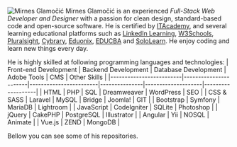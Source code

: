 ![Mirnes Glamočić]([https://scontent-vie1-1.xx.fbcdn.net/v/t1.6435-9/32395244_1337279966416045_4952741236734689280_n.jpg?_nc_cat=102&ccb=1-7&_nc_sid=e3f864&_nc_ohc=QPgcgNU47sIAX9mkKqI&_nc_ht=scontent-vie1-1.xx&oh=00_AT9TXbj7m_FiQaUIl_hdAxfGRAJWZ2A3cnE5PgsLUbEbNA&oe=63590AFA](https://scontent-fra5-2.xx.fbcdn.net/v/t1.6435-9/32395244_1337279966416045_4952741236734689280_n.jpg?_nc_cat=102&ccb=1-7&_nc_sid=e3f864&_nc_ohc=3kVBApacHJoAX8pWj5J&_nc_ht=scontent-fra5-2.xx&oh=00_AfBUVQBLFA0NbEq5c-5uWmew8g3X4cQPdt468x70wMlrIg&oe=638E377A))
Mirnes Glamočić is an experienced *Full-Stack Web Developer and Designer* with a passion for clean design, standard-based code and open-source software. He is certified by [ITAcademy](https://www.link-group.eu/portfolio/itacademy), and several learning educational platforms such as [LinkedIn Learning](https://www.linkedin.com/learning), [W3Schools](https://www.w3schools.com/), [Pluralsight](https://www.pluralsight.com/), [Cybrary](https://www.cybrary.it/), [Eduonix](https://www.eduonix.com/), [EDUCBA](https://www.educba.com/) and [SoloLearn](https://www.sololearn.com/).
He enjoy coding and learn new things every day. 

He is highly skilled at following programming languages and technologies:
|  Front-end Development  |  Backend Development  |  Database Development  |  Adobe Tools  |  CMS               | Other Skills      |
|-------------------------|-----------------------|------------------------|---------------|--------------------|-------------------|
|  HTML                   |  PHP                  |  SQL                   |  Dreamweaver  |  WordPress         |     SEO           |
|  CSS & SASS             |  Laravel              |  MySQL                 |  Bridge       |  Joomla!           |     GIT           |
|  Bootstrap              |  Symfony              |  MariaDB               |  Lightroom    |
|  JavaScript             |  CodeIgniter          |  SQLite                |  Photoshop    |
|  jQuery                 |  CakePHP              |  PostgreSQL            |  Illustrator  |
|  Angular                |  Yii                  |  NOSQL                 |  Animate      |
|  Vue.js                 |  ZEND                 |  MongoDB               |

Bellow you can see some of his repositories.
